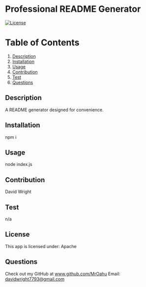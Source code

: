 # Professional README Generator
[![License](https://img.shields.io/badge/License-Apache_2.0-blue.svg)](https://opensource.org/licenses/Apache-2.0)

# Table of Contents
1. [Description](#description)
2. [Installation](#installation)
3. [Usage](#usage)
4. [Contribution](#contribution)
5. [Test](#test)
6. [Questions](#github)

## Description 
A README generator designed for convenience.

## Installation
npm i

## Usage
node index.js

## Contribution
David Wright

## Test
n/a

## License
This app is licensed under: Apache

## Questions
Check out my GitHub at www.github.com/MrOahu
Email: davidwright7793@gmail.com

